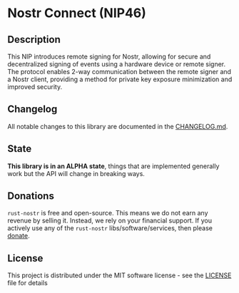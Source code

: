# Nostr Connect (NIP46)

## Description

This NIP introduces remote signing for Nostr, allowing for secure and
decentralized signing of events using a hardware device or remote signer. The
protocol enables 2-way communication between the remote signer and a Nostr
client, providing a method for private key exposure minimization and improved
security.

## Changelog

All notable changes to this library are documented in the [CHANGELOG.md](CHANGELOG.md).

## State

**This library is in an ALPHA state**, things that are implemented generally work but the API will change in breaking ways.

## Donations

`rust-nostr` is free and open-source. This means we do not earn any revenue by selling it. Instead, we rely on your financial support. If you actively use any of the `rust-nostr` libs/software/services, then please [donate](https://rust-nostr.org/donate).

## License

This project is distributed under the MIT software license - see the [LICENSE](../../LICENSE) file for details
